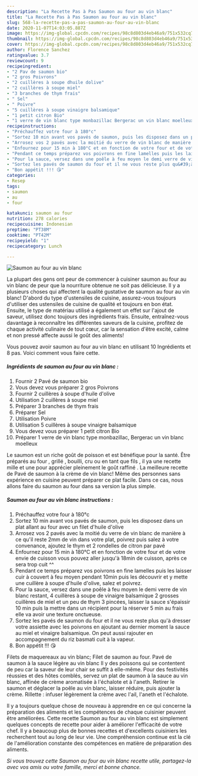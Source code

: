 ```yaml
---
description: "La Recette Pas à Pas Saumon au four au vin blanc"
title: "La Recette Pas à Pas Saumon au four au vin blanc"
slug: 568-la-recette-pas-a-pas-saumon-au-four-au-vin-blanc
date: 2020-11-07T14:03:05.887Z
image: https://img-global.cpcdn.com/recipes/98c8d803d4eb46a9/751x532cq70/saumon-au-four-au-vin-blanc-photo-principale-de-la-recette.jpg
thumbnail: https://img-global.cpcdn.com/recipes/98c8d803d4eb46a9/751x532cq70/saumon-au-four-au-vin-blanc-photo-principale-de-la-recette.jpg
cover: https://img-global.cpcdn.com/recipes/98c8d803d4eb46a9/751x532cq70/saumon-au-four-au-vin-blanc-photo-principale-de-la-recette.jpg
author: Florence Sanchez
ratingvalue: 3.7
reviewcount: 9
recipeingredient:
- "2 Pav de saumon bio"
- "2 gros Poivrons"
- "2 cuillères à soupe dhuile dolive"
- "2 cuillères à soupe miel"
- "3 branches de thym frais"
- " Sel"
- " Poivre"
- "5 cuillères à soupe vinaigre balsamique"
- "1 petit citron Bio"
- "1 verre de vin blanc type monbazillac Bergerac un vin blanc moelleux"
recipeinstructions:
- "Préchauffez votre four à 180°c"
- "Sortez 10 min avant vos pavés de saumon, puis les disposez dans un plat allant au four avec un filet d&#39;huile d&#39;olive"
- "Arrosez vos 2 pavés avec la moitié du verre de vin blanc de manière à ce qu&#39;il reste 2mm de vin dans votre plat, poivrez puis salez à votre convenance, ajoutez le thym et 2 rondelles de citron par pavé"
- "Enfournez pour 15 min à 180°C et en fonction de votre four et de votre envie de cuisson vous pouvez aller jusqu&#39;à 18min de cuisson, après ce sera trop cuit ^^"
- "Pendant ce temps préparez vos poivrons en fine lamelles puis les laisser cuir à couvert à feu moyen pendant 10min puis les découvrir et y mette une cuillère à soupe d&#39;huile d&#39;olive, salez et poivrez."
- "Pour la sauce, versez dans une poêle à feu moyen le demi verre de vin blanc restant, 4 cuillères à soupe de vinaigre balsamique 2 grosses cuillères de miel et un peu de thym 3 pincées, laisser la sauce s&#39;épaissir 10 min puis la mettre dans un récipient pour la réserver 5 min au frais elle va avoir une texture onctueuse."
- "Sortez les pavés de saumon du four et il ne vous reste plus qu&#39;à dresser votre assiette avec les poivrons en ajoutant au dernier moment la sauce au miel et vinaigre balsamique. On peut aussi rajouter en accompagnement du riz basmati cuit à la vapeur."
- "Bon appétit !!! 😘"
categories:
- Resep
tags:
- saumon
- au
- four

katakunci: saumon au four 
nutrition: 278 calories
recipecuisine: Indonesian
preptime: "PT38M"
cooktime: "PT42M"
recipeyield: "1"
recipecategory: Lunch

---
```



![Saumon au four au vin blanc](https://img-global.cpcdn.com/recipes/98c8d803d4eb46a9/751x532cq70/saumon-au-four-au-vin-blanc-photo-principale-de-la-recette.jpg)

La plupart des gens ont peur de commencer à cuisiner saumon au four au vin blanc de peur que la nourriture obtenue ne soit pas délicieuse. Il y a plusieurs choses qui affectent la qualité gustative de saumon au four au vin blanc! D'abord du type d'ustensiles de cuisine, assurez-vous toujours d'utiliser des ustensiles de cuisine de qualité et toujours en bon état. Ensuite, le type de matériau utilisé a également un effet sur l'ajout de saveur, utilisez donc toujours des ingrédients frais. Ensuite, entraînez-vous davantage à reconnaître les différentes saveurs de la cuisine, profitez de chaque activité culinaire de tout cœur, car la sensation d'être excité, calme et non pressé affecte aussi le goût des aliments!

<!--inarticleads1-->

Vous pouvez avoir saumon au four au vin blanc en utilisant 10 Ingrédients et 8 pas. Voici comment vous faire cette.

##### Ingrédients de saumon au four au vin blanc :

1. Fournir 2 Pavé de saumon bio
1. Vous devez vous préparer 2 gros Poivrons
1. Fournir 2 cuillères à soupe d&#39;huile d&#39;olive
1. Utilisation 2 cuillères à soupe miel
1. Préparer 3 branches de thym frais
1. Préparer  Sel
1. Utilisation  Poivre
1. Utilisation 5 cuillères à soupe vinaigre balsamique
1. Vous devez vous préparer 1 petit citron Bio
1. Préparer 1 verre de vin blanc type monbazillac, Bergerac un vin blanc moelleux


Le saumon est un riche goût de poisson et est bénéfique pour la santé. Être préparés au four , grillé , bouilli, cru ou en tant que fils , il ya une recette mille et une pour apprécier pleinement le goût raffiné . La meilleure recette de Pavé de saumon à la crème de vin blanc! Même des personnes sans expérience en cuisine peuvent préparer ce plat facile. Dans ce cas, nous allons faire du saumon au four dans sa version la plus simple. 

<!--inarticleads2-->

##### Saumon au four au vin blanc instructions :

1. Préchauffez votre four à 180°c
1. Sortez 10 min avant vos pavés de saumon, puis les disposez dans un plat allant au four avec un filet d&#39;huile d&#39;olive
1. Arrosez vos 2 pavés avec la moitié du verre de vin blanc de manière à ce qu&#39;il reste 2mm de vin dans votre plat, poivrez puis salez à votre convenance, ajoutez le thym et 2 rondelles de citron par pavé
1. Enfournez pour 15 min à 180°C et en fonction de votre four et de votre envie de cuisson vous pouvez aller jusqu&#39;à 18min de cuisson, après ce sera trop cuit ^^
1. Pendant ce temps préparez vos poivrons en fine lamelles puis les laisser cuir à couvert à feu moyen pendant 10min puis les découvrir et y mette une cuillère à soupe d&#39;huile d&#39;olive, salez et poivrez.
1. Pour la sauce, versez dans une poêle à feu moyen le demi verre de vin blanc restant, 4 cuillères à soupe de vinaigre balsamique 2 grosses cuillères de miel et un peu de thym 3 pincées, laisser la sauce s&#39;épaissir 10 min puis la mettre dans un récipient pour la réserver 5 min au frais elle va avoir une texture onctueuse.
1. Sortez les pavés de saumon du four et il ne vous reste plus qu&#39;à dresser votre assiette avec les poivrons en ajoutant au dernier moment la sauce au miel et vinaigre balsamique. On peut aussi rajouter en accompagnement du riz basmati cuit à la vapeur.
1. Bon appétit !!! 😘


Filets de maquereaux au vin blanc; Filet de saumon au four. Pavé de saumon à la sauce légère au vin blanc Il y des poissons qui se contentent de peu car la saveur de leur chair se suffit à elle-même. Pour des festivités réussies et des hôtes comblés, servez un plat de saumon à la sauce au vin blanc, affinée de crème aromatisée à l&#39;échalote et à l&#39;aneth. Retirer le saumon et déglacer la poêle au vin blanc, laisser réduire, puis ajouter la crème. Rillette : infuser légèrement la crème avec l&#39;ail, l&#39;aneth et l&#39;échalote. 

<!--inarticleads1-->

<p>
Il y a toujours quelque chose de nouveau à apprendre en ce qui concerne la préparation des aliments et les compétences de chaque cuisinier peuvent être améliorées. Cette recette Saumon au four au vin blanc est simplement quelques concepts de recette pour aider à améliorer l'efficacité de votre chef. Il y a beaucoup plus de bonnes recettes et d'excellents cuisiniers les recherchent tout au long de leur vie. Une compréhension continue est la clé de l'amélioration constante des compétences en matière de préparation des aliments.
</p>

<p>
<i>Si vous trouvez cette Saumon au four au vin blanc recette utile, partagez-la avec vos amis ou votre famille, merci et bonne chance.</i>
</p>
